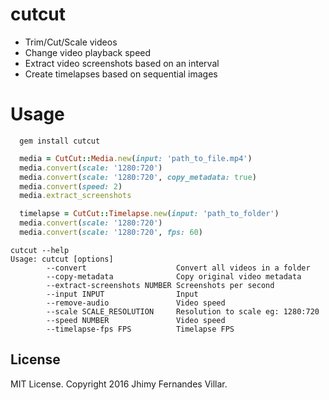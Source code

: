 # cutcut

* Trim/Cut/Scale videos
* Change video playback speed
* Extract video screenshots based on an interval
* Create timelapses based on sequential images

# Usage

```
  gem install cutcut
```

```ruby
  media = CutCut::Media.new(input: 'path_to_file.mp4')
  media.convert(scale: '1280:720')
  media.convert(scale: '1280:720', copy_metadata: true)
  media.convert(speed: 2)
  media.extract_screenshots

  timelapse = CutCut::Timelapse.new(input: 'path_to_folder')
  media.convert(scale: '1280:720')
  media.convert(scale: '1280:720', fps: 60)
```

```
cutcut --help
Usage: cutcut [options]
        --convert                    Convert all videos in a folder
        --copy-metadata              Copy original video metadata
        --extract-screenshots NUMBER Screenshots per second
        --input INPUT                Input
        --remove-audio               Video speed
        --scale SCALE_RESOLUTION     Resolution to scale eg: 1280:720
        --speed NUMBER               Video speed
        --timelapse-fps FPS          Timelapse FPS
```

## License

MIT License. Copyright 2016 Jhimy Fernandes Villar.
